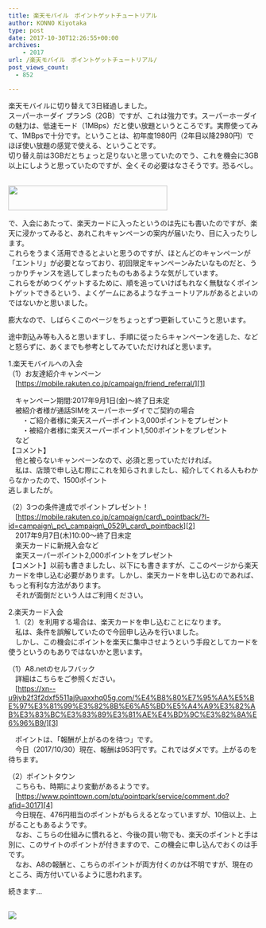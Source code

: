 ```yaml
---
title: 楽天モバイル　ポイントゲットチュートリアル
author: KONNO Kiyotaka
type: post
date: 2017-10-30T12:26:55+00:00
archives:
    - 2017
url: /楽天モバイル　ポイントゲットチュートリアル/
post_views_count:
  - 852

---
```

楽天モバイルに切り替えて3日経過しました。  
スーパーホーダイ プランS（2GB）ですが、これは強力です。スーパーホーダイの魅力は、低速モード（1MBps）だと使い放題というところです。実際使ってみて、1MBpsで十分です。ということは、初年度1980円（2年目以降2980円）でほぼ使い放題の感覚で使える、ということです。  
切り替え前は3GBだとちょっと足りないと思っていたのでう、これを機会に3GB以上にしようと思っていたのですが、全くその必要はなさそうです。恐るべし。

<a href="https://px.a8.net/svt/ejp?a8mat=2TTM34+FHV85E+399O+5ZMCH" target="_blank" rel="nofollow"><br /> <img width="320" height="50" alt="" src="https://www29.a8.net/svt/bgt?aid=171022864937&wid=003&eno=01&mid=s00000015198001006000&mc=1" border="0" /></a>  
<img width="1" height="1" alt="" src="https://i1.wp.com/www19.a8.net/0.gif?resize=1%2C1&#038;ssl=1" border="0" data-recalc-dims="1" /> 

で、入会にあたって、楽天カードに入ったというのは先にも書いたのですが、楽天に浸かってみると、あれこれキャンペーンの案内が届いたり、目に入ったりします。  
これらをうまく活用できるとよいと思うのですが、ほとんどのキャンペーンが「エントリ」が必要となっており、初回限定キャンペーンみたいなものだと、うっかりチャンスを逃してしまったものもあるような気がしています。  
これらをがめつくゲットするために、順を追っていけばもれなく無駄なくポイントゲットできるという、よくゲームにあるようなチュートリアルがあるとよいのではないかと思いました。

膨大なので、しばらくこのページをちょっとずつ更新していこうと思います。

途中割込み等も入ると思いますし、手順に従ったらキャンペーンを逃した、などと怒らずに、あくまでも参考としてみていただければと思います。

1.楽天モバイルへの入会  
（1）お友達紹介キャンペーン  
　[https://mobile.rakuten.co.jp/campaign/friend_referral/][1]

　キャンペーン期間:2017年9月1日(金)～終了日未定  
　被紹介者様が通話SIMをスーパーホーダイでご契約の場合  
　　・ご紹介者様に楽天スーパーポイント3,000ポイントをプレゼント  
　　・被紹介者様に楽天スーパーポイント1,500ポイントをプレゼント  
　など  
【コメント】  
　他と被らないキャンペーンなので、必須と思っていただければ。  
　私は、店頭で申し込む際にこれを知らされましたし、紹介してくれる人もわからなかったので、1500ポイント  
逃しましたが。

（2）3つの条件達成でポイントプレゼント！  
　[https://mobile.rakuten.co.jp/campaign/card\_pointback/?l-id=campaign\_pc\_campaign\_0529\_card\_pointback][2]  
　2017年9月7日(木)10:00～終了日未定  
　楽天カードに新規入会など  
　楽天スーパーポイント2,000ポイントをプレゼント  
【コメント】以前も書きましたし、以下にも書きますが、ここのページから楽天カードを申し込む必要があります。しかし、楽天カードを申し込むのであれば、もっと有利な方法があります。  
　それが面倒だという人はご利用ください。

2.楽天カード入会  
　1.（2）を利用する場合は、楽天カードを申し込むことになります。  
　私は、条件を誤解していたので今回申し込みを行いました。  
　しかし、この機会にポイントを楽天に集中させようという手段としてカードを使うというのもありではないかと思います。

（1）A8.netのセルフバック  
　詳細はこちらをご参照ください。  
　[https://xn--u9jvb2f3f2dxf5511aj9uaxxhq05g.com/%E4%B8%80%E7%95%AA%E5%BE%97%E3%81%99%E3%82%8B%E6%A5%BD%E5%A4%A9%E3%82%AB%E3%83%BC%E3%83%89%E3%81%AE%E4%BD%9C%E3%82%8A%E6%96%B9/][3]

　ポイントは、「報酬が上がるのを待つ」です。  
　今日（2017/10/30）現在、報酬は953円です。これではダメです。上がるのを待ちます。

（2）ポイントタウン  
　こちらも、時期により変動があるようです。  
　[https://www.pointtown.com/ptu/pointpark/service/comment.do?afid=3017][4]  
　今日現在、476円相当のポイントがもらえるとなっていますが、10倍以上、上がることもあるようです。  
　なお、こちらの仕組みに慣れると、今後の買い物でも、楽天のポイントと手は別に、このサイトのポイントが付きますので、この機会に申し込んでおくのは手です。  
　なお、A8の報酬と、こちらのポイントが両方付くのかは不明ですが、現在のところ、両方付いているように思われます。

続きます…

<a href="https://rpx.a8.net/svt/ejp?a8mat=1U7H16+5SZ7NM+2HOM+69P01&rakuten=y&a8ejpredirect=http%3A%2F%2Fhb.afl.rakuten.co.jp%2Fhgc%2F0ea62065.34400275.0ea62066.204f04c0%2Fa09021437113_1U7H16_5SZ7NM_2HOM_69P01%3Fpc%3Dhttp%253A%252F%252Fwww.rakuten.co.jp%252F%26m%3Dhttp%253A%252F%252Fm.rakuten.co.jp%252F" target="_blank" rel="nofollow"><br /> <img src="http://hbb.afl.rakuten.co.jp/hsb/0eb4bbc7.e9e6f789.0eb4bbaa.95151395/" border="0" /></a>  
<img width="1" height="1" alt="" src="https://i2.wp.com/www11.a8.net/0.gif?resize=1%2C1&#038;ssl=1" border="0" data-recalc-dims="1" />

 [1]: https://mobile.rakuten.co.jp/campaign/friend_referral/ "https://mobile.rakuten.co.jp/campaign/friend_referral/"
 [2]: https://mobile.rakuten.co.jp/campaign/card_pointback/?l-id=campaign_pc_campaign_0529_card_pointback "https://mobile.rakuten.co.jp/campaign/card_pointback/?l-id=campaign_pc_campaign_0529_card_pointback"
 [3]: https://xn--u9jvb2f3f2dxf5511aj9uaxxhq05g.com/%E4%B8%80%E7%95%AA%E5%BE%97%E3%81%99%E3%82%8B%E6%A5%BD%E5%A4%A9%E3%82%AB%E3%83%BC%E3%83%89%E3%81%AE%E4%BD%9C%E3%82%8A%E6%96%B9/ "https://xn--u9jvb2f3f2dxf5511aj9uaxxhq05g.com/%E4%B8%80%E7%95%AA%E5%BE%97%E3%81%99%E3%82%8B%E6%A5%BD%E5%A4%A9%E3%82%AB%E3%83%BC%E3%83%89%E3%81%AE%E4%BD%9C%E3%82%8A%E6%96%B9/"
 [4]: https://www.pointtown.com/ptu/pointpark/service/comment.do?afid=3017 "https://www.pointtown.com/ptu/pointpark/service/comment.do?afid=3017"